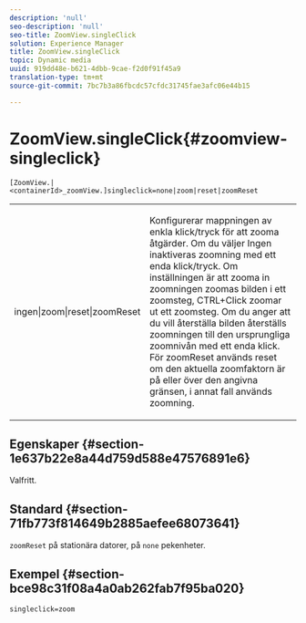```yaml
---
description: 'null'
seo-description: 'null'
seo-title: ZoomView.singleClick
solution: Experience Manager
title: ZoomView.singleClick
topic: Dynamic media
uuid: 919dd48e-b621-4dbb-9cae-f2d0f91f45a9
translation-type: tm+mt
source-git-commit: 7bc7b3a86fbcdc57cfdc31745fae3afc06e44b15

---
```



# ZoomView.singleClick{#zoomview-singleclick}

`[ZoomView.|<containerId>_zoomView.]singleclick=none|zoom|reset|zoomReset`

<table id="table_82C9252157DB41B5B98505855975D2F5"> 
 <tbody> 
  <tr> 
   <td colname="col1"> <p> <span class="codeph"> ingen|zoom|reset|zoomReset </span> </p> </td> 
   <td colname="col2"> <p> Konfigurerar mappningen av enkla klick/tryck för att zooma åtgärder. Om du väljer <span class="codeph"> Ingen </span> inaktiveras zoomning med ett enda klick/tryck. Om inställningen är att <span class="codeph"> zooma in </span> zoomningen zoomas bilden i ett zoomsteg, CTRL+Click zoomar ut ett zoomsteg. Om du anger att du vill <span class="codeph"> återställa bilden </span> återställs zoomningen till den ursprungliga zoomnivån med ett enda klick. För <span class="codeph"> zoomReset </span>används reset om den aktuella zoomfaktorn är på eller över den angivna gränsen, i annat fall används zoomning. </p> </td> 
  </tr> 
 </tbody> 
</table>

## Egenskaper {#section-1e637b22e8a44d759d588e47576891e6}

Valfritt.

## Standard {#section-71fb773f814649b2885aefee68073641}

`zoomReset` på stationära datorer, på `none` pekenheter.

## Exempel {#section-bce98c31f08a4a0ab262fab7f95ba020}

`singleclick=zoom`
